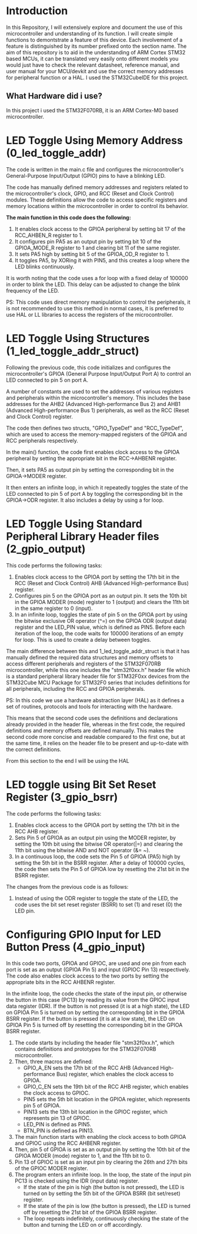 # Introduction
In this Repository, I will extensively explore and document the use of this microcontroller and understanding of its function. I will create simple functions to demontstrate a feature of this device. Each involvement of a feature is distinguished by its number prefixed onto the section name. The aim of this repository is to aid in the understanding of ARM Cortex STM32 based MCUs, it can be translated very easily onto different models you would just have to check the relevant datasheet, reference manual, and user manual for your MCU/devkit and use the correct memory addresses for peripheral function or a HAL. I used the STM32CubeIDE for this project.

## What Hardware did i use?
In this project i used the STM32F070RB, it is an ARM Cortex-M0 based microcontroller. 

# LED Toggle Using Memory Address (0_led_toggle_addr)
The code is written in the main.c file and configures the microcontroller's General-Purpose Input/Output (GPIO) pins to have a blinking LED.

The code has manually defined memory addresses and registers related to the microcontroller's clock, GPIO, and RCC (Reset and Clock Control) modules. These definitions allow the code to access specific registers and memory locations within the microcontroller in order to control its behavior.

**The main function in this code does the following:**
1. It enables clock access to the GPIOA peripheral by setting bit 17 of the RCC_AHBEN_R register to 1.
2. It configures pin PA5 as an output pin by setting bit 10 of the GPIOA_MODE_R register to 1 and clearing bit 11 of the same register.
3. It sets PA5 high by setting bit 5 of the GPIOA_OD_R register to 1.
4. It toggles PA5, by XORing it with PIN5, and this creates a loop where the LED blinks continuously.

It is worth noting that the code uses a for loop with a fixed delay of 100000 in order to blink the LED. This delay can be adjusted to change the blink frequency of the LED.

PS: This code uses direct memory manipulation to control the peripherals, it is not recommended to use this method in normal cases, it is preferred to use HAL or LL libraries to access the registers of the microcontroller.
# LED Toggle Using Structures (1_led_toggle_addr_struct)
Following the previous code, this code initializes and configures the microcontroller's GPIOA (General Purpose Input/Output Port A) to control an LED connected to pin 5 on port A.

A number of constants are used to set the addresses of various registers and peripherals within the microcontroller's memory. This includes the base addresses for the AHB2 (Advanced High-performance Bus 2) and AHB1 (Advanced High-performance Bus 1) peripherals, as well as the RCC (Reset and Clock Control) register.

The code then defines two structs, "GPIO_TypeDef" and "RCC_TypeDef", which are used to access the memory-mapped registers of the GPIOA and RCC peripherals respectively.

In the main() function, the code first enables clock access to the GPIOA peripheral by setting the appropriate bit in the RCC->AHBENR register.

Then, it sets PA5 as output pin by setting the corresponding bit in the GPIOA->MODER register.

It then enters an infinite loop, in which it repeatedly toggles the state of the LED connected to pin 5 of port A by toggling the corresponding bit in the GPIOA->ODR register. It also includes a delay by using a for loop.
# LED Toggle Using Standard Peripheral Library Header files (2_gpio_output)
This code performs the following tasks:
1. Enables clock access to the GPIOA port by setting the 17th bit in the RCC (Reset and Clock Control) AHB (Advanced High-performance Bus) register.
2. Configures pin 5 on the GPIOA port as an output pin. It sets the 10th bit in the GPIOA MODER (mode) register to 1 (output) and clears the 11th bit in the same register to 0 (input). 
3. In an infinite loop, toggles the state of pin 5 on the GPIOA port by using the bitwise exclusive OR operator (^=) on the GPIOA ODR (output data) register and the LED_PIN value, which is defined as PIN5. Before each iteration of the loop, the code waits for 100000 iterations of an empty for loop. This is used to create a delay between toggles.

The main difference between this and 1_led_toggle_addr_struct is that it has manually defined the required data structures and memory offsets to access different peripherals and registers of the STM32F070RB microcontroller, while this one includes the "stm32f0xx.h" header file which is a standard peripheral library header file for STM32F0xx devices from the STM32Cube MCU Package for STM32F0 series that includes definitions for all peripherals, including the RCC and GPIOA peripherals. 

PS: In this code we use a hardware abstraction layer (HAL) as it defines a set of routines, protocols and tools for interacting with the hardware.

This means that the second code uses the definitions and declarations already provided in the header file, whereas in the first code, the required definitions and memory offsets are defined manually. This makes the second code more concise and readable compared to the first one, but at the same time, it relies on the header file to be present and up-to-date with the correct definitions.

From this section to the end I will be using the HAL
# LED toggle using Bit Set Reset Register (3_gpio_bsrr)
The code performs the following tasks:
1. Enables clock access to the GPIOA port by setting the 17th bit in the RCC AHB register.
2. Sets Pin 5 of GPIOA as an output pin using the MODER register, by setting the 10th bit using the bitwise OR operator(|=) and clearing the 11th bit using the bitwise AND and NOT operator (&= ~).
3. In a continuous loop, the code sets the Pin 5 of GPIOA (PA5) high by setting the 5th bit in the BSRR register. After a delay of 100000 cycles, the code then sets the Pin 5 of GPIOA low by resetting the 21st bit in the BSRR register.

The changes from the previous code is as follows:
1. Instead of using the ODR register to toggle the state of the LED, the code uses the bit set reset register (BSRR) to set (1) and reset (0) the LED pin.
# Configuring GPIO Input for LED Button Press (4_gpio_input)
In this code two ports, GPIOA and GPIOC, are used and one pin from each port is set as an output (GPIOA Pin 5) and input (GPIOC Pin 13) respectively. The code also enables clock access to the two ports by setting the appropriate bits in the RCC AHBENR register.

In the infinite loop, the code checks the state of the input pin, or otherwise the button in this case (PC13) by reading its value from the GPIOC input data register (IDR). If the button is not pressed (it is at a high state), the LED on GPIOA Pin 5 is turned on by setting the corresponding bit in the GPIOA BSRR register. If the button is pressed (it is at a low state), the LED on GPIOA Pin 5 is turned off by resetting the corresponding bit in the GPIOA BSRR register.

1. The code starts by including the header file "stm32f0xx.h", which contains definitions and prototypes for the STM32F070RB microcontroller.
2. Then, three macros are defined:
      - GPIO_A_EN sets the 17th bit of the RCC AHB (Advanced High-performance Bus) register, which enables the clock access to GPIOA.
      - GPIO_C_EN sets the 19th bit of the RCC AHB register, which enables the clock access to GPIOC.
      - PIN5 sets the 5th bit location in the GPIOA register, which represents pin 5 of GPIOA.
      - PIN13 sets the 13th bit location in the GPIOC register, which represents pin 13 of GPIOC.
      - LED_PIN is defined as PIN5.
      - BTN_PIN is defined as PIN13.
3. The main function starts with enabling the clock access to both GPIOA and GPIOC using the RCC AHBENR register.
4. Then, pin 5 of GPIOA is set as an output pin by setting the 10th bit of the GPIOA MODER (mode) register to 1, and the 11th bit to 0.
5. Pin 13 of GPIOC is set as an input pin by clearing the 26th and 27th bits of the GPIOC MODER register.
6. The program enters an infinite loop. In the loop, the state of the input pin PC13 is checked using the IDR (input data) register.
      - If the state of the pin is high (the button is not pressed), the LED is turned on by setting the 5th bit of the GPIOA BSRR (bit set/reset) register.
      - If the state of the pin is low (the button is pressed), the LED is turned off by resetting the 21st bit of the GPIOA BSRR register.
      - The loop repeats indefinitely, continuously checking the state of the button and turning the LED on or off accordingly.
